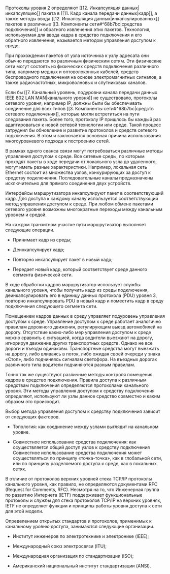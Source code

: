 Протоколы уровня 2 определяют [[12. Инкапсуляция данных|инкапсуляцию]] пакета в [[11. Кадр канала передачи данных|кадр]], а также методы ввода [[12. Инкапсуляция данных|инкапсулированных]] пакетов в различные [[3. Компоненты сети#^68b7bc|средства подключения]] и обратного извлечения этих пакетов. Технология, используемая для ввода кадра в средство подключения и его обратного извлечения, называется методом управления доступом к среде.

При прохождении пакетов от узла источника к узлу адресата они обычно передаются по различным физическим сетям. Эти физические сети могут состоять из физических средств подключения различного типа, например медных и оптоволоконных кабелей, средств беспроводного подключения на основе электромагнитных сигналов, а также радиочастотных, микроволновых и спутниковых каналов.

Если бы [[7. Канальный уровень, подуровни канала передачи данных IEEE 802 LAN MAN|канального уровня]] не существовало, протоколы сетевого уровня, например IP, должны были бы обеспечивать соединение для всех типов [[3. Компоненты сети#^68b7bc|средств сетевого подключения]], которые могли встретиться на пути следования пакета. Более того, протоколу IP пришлось бы каждый раз адаптироваться к новой сетевой технологии или среде. Такой процесс затруднил бы обновление и развитие протоколов и средств сетевого подключения. В этом и заключается основная причина использования многоуровневого подхода к построению сетей.

В рамках одного сеанса связи могут потребоваться различные методы управления доступом к среде. Все сетевые среды, по которым проходят пакеты в ходе передачи от локального узла до удаленного, могут иметь разные характеристики. Например, локальная сеть Ethernet состоит из множества узлов, конкурирующих за доступ к средству подключения. Последовательные каналы предназначены исключительно для прямого соединения двух устройств.

Интерфейсы маршрутизатора инкапсулируют пакет в соответствующий кадр. Для доступа к каждому каналу используется соответствующий метод управления доступом к среде. При любом обмене пакетами сетевого уровня возможны многократные переходы между канальным уровнем и средой.

На каждом транзитном участке пути маршрутизатор выполняет следующие операции.

- Принимает кадр из среды;

- Деинкапсулирует кадр;

- Повторно инкапсулирует пакет в новый кадр;

- Передает новый кадр, который соответствует среде данного сегмента физической сети.

В ходе обработки кадров маршрутизатор использует службы канального уровня, чтобы получить кадр из среды подключения, деинкапсулировать его в единицу данных протокола (PDU) уровня 3, повторно инкапсулировать PDU в новый кадр и поместить кадр в среду подключения следующего сегмента сети.

Помещением кадров данных в среду управляет подуровень управления доступом к среде. Управление доступом к среде работает аналогично правилам дорожного движения, регулирующим выезд автомобилей на дорогу. Отсутствие каких-либо мер управления доступом к среде можно сравнить с ситуацией, когда водители выезжают на дорогу, игнорируя движение других транспортных средств. Однако не все дороги и въезды одинаковы. Транспортные средства могут выезжать на дорогу, либо вливаясь в поток, либо ожидая своей очереди у знака «Стоп», либо подчиняясь сигналам светофора. На въездных дорогах различного типа водители подчиняются разным правилам.

Точно так же существуют различные методы контроля помещения кадров в средство подключения. Правила доступа к различным средствам подключения определяются протоколами канального уровня. Эти методы управления доступом к средству подключения определяют, используют ли узлы данное средство совместно и каким образом это происходит.

Выбор метода управления доступом к средству подключения зависит от следующих факторов.

- Топология: как соединение между узлами выглядит на канальном уровне.

- Совместное использование средства подключения: как осуществляется общий доступ узлов к средству подключения Совместное использование средства подключения может осуществляться по принципу «точка-точка», как в глобальной сети, или по принципу разделяемого доступа к среде, как в локальных сетях.

В отличие от протоколов верхних уровней стека TCP/IP протоколы канального уровня, как правило, не определяются документами RFC (Request for Comments, RFC). Несмотря на то, что Инженерная группа по развитию Интернета (IETF) поддерживает функциональные протоколы и службы для стека протоколов TCP/IP на верхних уровнях, IETF не определяет функции и принципы работы уровня доступа к сети для этой модели.

Определением открытых стандартов и протоколов, применимых к канальному уровню доступа, занимаются следующие организации.

- Институт инженеров по электротехнике и электронике (IEEE);

- Международный союз электросвязи (ITU);

- Международная организация по стандартизации (ISO);

- Американский национальный институт стандартизации (ANSI).